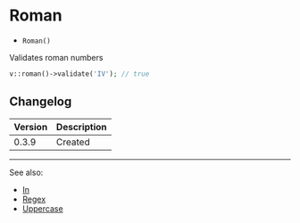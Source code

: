 # Roman

- `Roman()`

Validates roman numbers

```php
v::roman()->validate('IV'); // true
```

## Changelog

Version | Description
--------|-------------
  0.3.9 | Created

***
See also:

  * [In](In.md)
  * [Regex](Regex.md)
  * [Uppercase](Uppercase.md)
